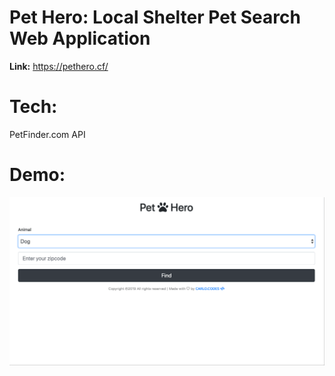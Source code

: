 # Pet Hero: Local Shelter Pet Search Web Application
**Link:** https://pethero.cf/
# Tech:
PetFinder.com API
# Demo:
![Pet Hero Demo](demo.gif)
